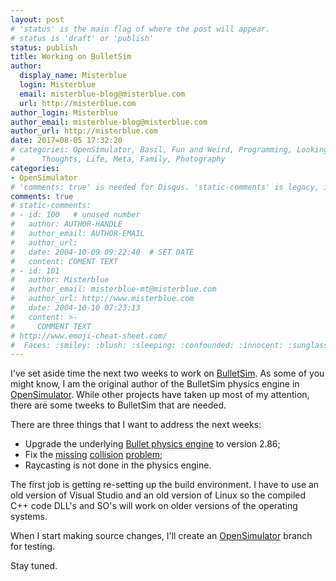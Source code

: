 ```yaml
---
layout: post
# 'status' is the main flag of where the post will appear.
# status is 'draft' or 'publish'
status: publish
title: Working on BulletSim
author:
  display_name: Misterblue
  login: Misterblue
  email: misterblue-blog@misterblue.com
  url: http://misterblue.com
author_login: Misterblue
author_email: misterblue-blog@misterblue.com
author_url: http://misterblue.com
date: 2017=08-05 17:32:20
# categories: OpenSimulator, Basil, Fun and Weird, Programming, LookingGlass, Travel
#      Thoughts, Life, Meta, Family, Photography
categories:
- OpenSimulator
# 'comments: true' is needed for Disqus. 'static-comments' is legacy, imbedded comments.
comments: true
# static-comments:
# - id: 100   # unused number
#   author: AUTHOR-HANDLE
#   author_email: AUTHOR-EMAIL
#   author_url:
#   date: 2004-10-09 09:22:40  # SET DATE
#   content: COMENT TEXT
# - id: 101
#   author: Misterblue
#   author_email: misterblue-mt@misterblue.com
#   author_url: http://www.misterblue.com
#   date: 2004-10-10 07:23:13
#   content: >-
#     COMMENT TEXT
# http://www.emoji-cheat-sheet.com/
#  Faces: :smiley: :blush: :sleeping: :confounded: :innocent: :sunglasses: :sleepy:
---
```

I've set aside time the next two weeks to work on [BulletSim].
As some of you might know, I am the original author of the BulletSim physics
engine in [OpenSimulator].
While other projects have taken up most of my attention, there are some tweeks
to BulletSim that are needed.

There are three things that I want to address the next weeks:

* Upgrade the underlying [Bullet physics engine] to version 2.86;
* Fix the [missing] [collision] [problem];
* Raycasting is not done in the physics engine.

The first job is getting re-setting up the build environment.
I have to use an old version of Visual Studio and an old version
of Linux so the compiled C++ code DLL's and SO's will work
on older versions of the operating systems.

When I start making source changes, I'll create an [OpenSimulator]
branch for testing.

Stay tuned.


[BulletSim]: http://opensimulator.org/wiki/BulletSim
[OpenSimulator]: http://opensimulator.org/
[Bullet physics engine]: http://bulletphysics.org/
[missing]: http://opensimulator.org/mantis/view.php?id=7132
[collision]: http://opensimulator.org/mantis/view.php?id=8010
[problem]: http://opensimulator.org/mantis/view.php?id=8011

